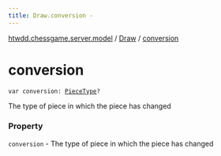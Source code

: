 ```yaml
---
title: Draw.conversion - 
---
```


[htwdd.chessgame.server.model](../index.html) / [Draw](index.html) / [conversion](./conversion.html)

# conversion

`var conversion: `[`PieceType`](../-piece-type/index.html)`?`

The type of piece in which the piece has changed

### Property

`conversion` - The type of piece in which the piece has changed